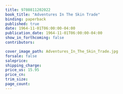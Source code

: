 ```yaml
---
title: 9780811202022
book_title: "Adventures In The Skin Trade"
binding: paperback
published: true
date: 1964-11-01T06:00:00-04:00
publication_date: 1964-11-01T06:00:00-04:00
show_in_forthcoming: false
contributors:

cover_image_path: Adventures_In_The_Skin_Trade.jpg
forsale: false
saleprice:
shipping_charge:
price_us: 15.95
price_cn:
trim_size:
page_count:
---
```


